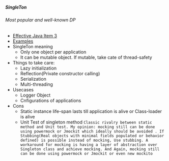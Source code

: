 ##### SingleTon
###### Most popular and well-known DP
- [Effective Java Item 3](https://github.com/pintub/EffectiveJava-Summary/blob/master/EffectiveJavaSummary/CreateAndDestroyObjects.todo)
- [Examples](https://github.com/pintub/EffectiveJava-Summary/tree/master/src/main/java/com/sf/effectivejava/item3)
- SingleTon meaning
    - Only one object per application
    - It can be mutable object. If mutable, take cate of thread-safety     
-  Things to take care:
    - Lazy initialization
    - Reflection(Private constructor calling)
    - Serialization
    - Multi-threading
- Usecases
    - Logger Object
    - Cnfigurations of applications
- Cons
    - Static instance life-span lasts till application is alive or Class-loader is alive
    - Unit Test of singleton method `Classic rivalry between static method and Unit test. My opinion: mocking still can be done using powermock or Jmockit which ideally should be avoided . If Stubbing(Real objects with minimal fields populated or behavior defined) is possible instead of mocking, Use stubbing. A workaround for mocking is having a layer of abstraction over Singleton class and achieve mocking. And Again, mocking still can be done using powermock or Jmockit or even new mockito` 

